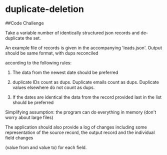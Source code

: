 # duplicate-deletion

##Code Challenge

Take a variable number of identically structured json records and de-duplicate the set.



An example file of records is given in the accompanying 'leads.json'. Output should be same format, with dups reconciled 

according to the following rules:



1. The data from the newest date should be preferred

2. duplicate IDs count as dups. Duplicate emails count as dups. Duplicate values elsewhere do not count as dups.

3. If the dates are identical the data from the record provided last in the list should be preferred



Simplifying assumption: the program can do everything in memory (don't worry about large files)



The application should also provide a log of changes including some representation of the source record, the output record and the individual field changes 

(value from and value to) for each field.
